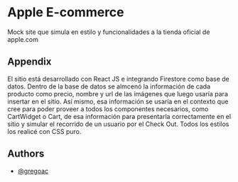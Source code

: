 # Apple E-commerce

Mock site que simula en estilo y funcionalidades a la tienda oficial de apple.com


## Appendix

El sitio está desarrollado con React JS e integrando Firestore como base de datos.
Dentro de la base de datos se almcenó la información de cada producto como precio, nombre y url de las imágenes que luego usaría para insertar en el sitio. Así mismo, esa información se usaría en el contexto que cree para poder proveer a todos los componentes necesarios, como CartWidget o Cart, de esa información para presentarla correctamente en el sitio y simular el recorrido de un usuario por el Check Out. Todos los estilos los realicé con CSS puro.


  
## Authors

- [@gregoac](https://github.com/gregoac)